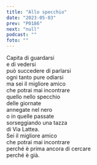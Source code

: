 ```yaml
---
title: "Allo specchio"
date: "2023-05-03"
prev: "P0186"
next: "null"
podcast: ""
foto: ""
---
```


Capita di guardarsi  
e di vedersi  
può succedere di parlarsi  
ogni tanto pure odiarsi  
ma sei il migliore amico  
che potrai mai incontrare  
quello nello specchio  
delle giornate   
annegate nel nero  
o in quelle passate  
sorseggiando una tazza   
di Via Lattea.  
Sei il migliore amico  
che potrai mai incontrare  
perché è prima ancora di cercare  
perché è già.